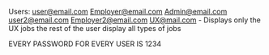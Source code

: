 Users:
user@email.com
Employer@email.com
Admin@email.com
user2@email.com
Employer2@email.com
UX@mail.com
	- Displays only the UX jobs the rest of the user display all types of jobs

EVERY PASSWORD FOR EVERY USER IS 1234